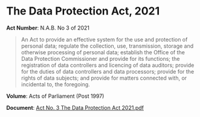# The Data Protection Act, 2021

**Act Number**: N.A.B. No 3 of 2021

> An Act to provide an effective system for the use and protection of personal data; regulate the collection, use, transmission, storage and otherwise processing of personal data; establish the Office of the Data Protection Commissioner and provide for its functions; the registration of data controllers and licencing of data auditors; provide for the duties of data controllers and data processors; provide for the rights of data subjects; and provide for matters connected with, or incidental to, the foregoing.

**Volume**: Acts of Parliament (Post 1997)

**Document**: [Act No. 3 The Data Protection Act 2021.pdf](https://www.parliament.gov.zm/sites/default/files/documents/acts/Act%20No.%203%20The%20Data%20Protection%20Act%202021_0.pdf)
